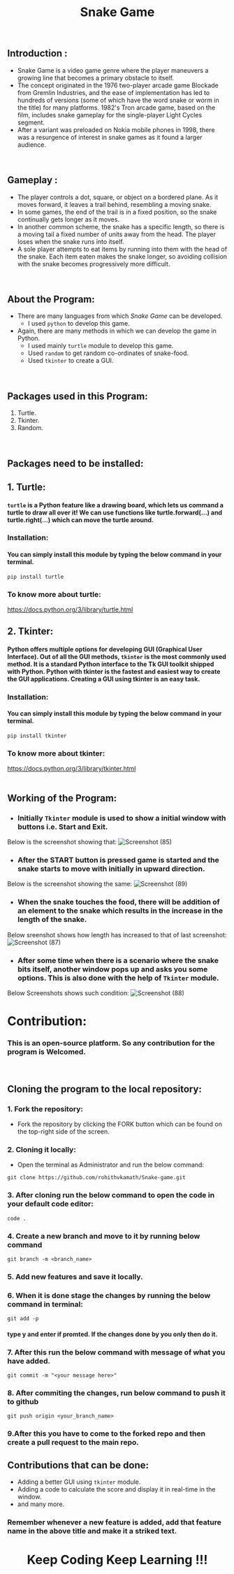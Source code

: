 <h1 align="center"> Snake Game</h1>
<br>

## Introduction :
- Snake Game is a video game genre where the player maneuvers a growing line that becomes a primary obstacle to itself. 
- The concept originated in the 1976 two-player arcade game Blockade from Gremlin Industries, and the ease of implementation has led to hundreds of versions (some of which have the word snake or worm in the title) for many platforms. 1982's Tron arcade game, based on the film, includes snake gameplay for the single-player Light Cycles segment. 
- After a variant was preloaded on Nokia mobile phones in 1998, there was a resurgence of interest in snake games as it found a larger audience. 
<br>

## Gameplay :
- The player controls a dot, square, or object on a bordered plane. As it moves forward, it leaves a trail behind, resembling a moving snake. 
- In some games, the end of the trail is in a fixed position, so the snake continually gets longer as it moves. 
- In another common scheme, the snake has a specific length, so there is a moving tail a fixed number of units away from the head. The player loses when the snake runs into itself.
- A sole player attempts to eat items by running into them with the head of the snake. Each item eaten makes the snake longer, so avoiding collision with the snake becomes progressively more difficult.
<br>

## About the Program:
- There are many languages from which *Snake Game* can be developed. 
  - I used `python` to develop this game.
- Again, there are many methods in which we can develop the game in Python. 
   - I used mainly `turtle` module to develop this game.
   - Used ` random ` to get random co-ordinates of snake-food.
   - Used ` tkinter ` to create a GUI.
<br>

## Packages used in this Program:
1. Turtle.
2. Tkinter.
3. Random.
<br>

## Packages need to be installed:

## 1. Turtle:

#### `turtle` is a Python feature like a drawing board, which lets us command a turtle to draw all over it! We can use functions like turtle.forward(…) and turtle.right(…) which can move the turtle around.

### Installation:

#### You can simply install this module by typing the below command in your terminal.

```
pip install turtle 
```
### To know more about turtle:

https://docs.python.org/3/library/turtle.html

## 2. Tkinter:

#### Python offers multiple options for developing GUI (Graphical User Interface). Out of all the GUI methods, ``tkinter`` is the most commonly used method. It is a standard Python interface to the Tk GUI toolkit shipped with Python. Python with tkinter is the fastest and easiest way to create the GUI applications. Creating a GUI using tkinter is an easy task.

### Installation:

#### You can simply install this module by typing the below command in your terminal.

```
pip install tkinter
```
### To know more about tkinter:

https://docs.python.org/3/library/tkinter.html  
<br>

## Working of the Program:

- ### Initially `Tkinter` module is used to show a initial window with buttons i.e. Start and Exit. 

Below is the screenshot showing that:
![Screenshot (85)](https://user-images.githubusercontent.com/86250589/150624445-ab4f2495-87cf-4cdd-8751-c9e3bd8087ea.png)

- ### After the START button is pressed game is started and the snake starts to move with initially in upward direction.

Below is the screenshot showing the same:
![Screenshot (89)](https://user-images.githubusercontent.com/86250589/150624630-10ba07e3-422f-47f7-8606-abbefe36966f.png)

- ### When the snake touches the food, there will be addition of an element to the snake which results in the increase in the length of the snake.

Below sreenshot shows how length has increased to that of last screenshot:
![Screenshot (87)](https://user-images.githubusercontent.com/86250589/150624734-f672d85d-f8b4-416f-85e2-9778c7e5c2fc.png)

- ### After some time when there is a scenario where the snake bits itself, another window pops up and asks you some options. This is also done with the help of `Tkinter` module.

Below Screenshots shows such condition:
![Screenshot (88)](https://user-images.githubusercontent.com/86250589/150624814-da97cf6d-6a9c-49ec-9e6e-9c98d3501745.png)

# Contribution:
### This is an open-source platform. So any contribution for the program is Welcomed.
<br>

## Cloning the program to the local repository:
### 1. Fork the repository:
   - Fork the repository by clicking the FORK button which can be found on the top-right side of the screen.
### 2. Cloning it locally: 
   - Open the terminal as Administrator and run the below command:
   ```
   git clone https://github.com/rohithvkamath/Snake-game.git
   ```
### 3. After cloning run the below command to open the code in your default code editor:
  ```
  code .
  ```
### 4. Create a new branch and move to it by running below command
```
git branch -m <branch_name>
```
### 5. Add new features and save it locally.
### 6. When it is done stage the changes by running the below command in terminal:
```
git add -p
```
#### type y and enter if promted. If the changes done by you only then do it.

### 7. After this run the below command with message of what you have added.
```
git commit -m "<your message here>"
```
### 8. After commiting the changes, run below command to push it to github
```
git push origin <your_branch_name>
```
### 9.After this you have to come to the forked repo and then create a pull request to the main repo.


## Contributions that can be done:
- Adding a better GUI using `tkinter` module.
- Adding a code to calculate the score and display it in real-time in the window.
- and many more.
### Remember whenever a new feature is added, add that feature name in the above title and make it a striked text.
<h1 align="center">Keep Coding Keep Learning !!!</h1>
